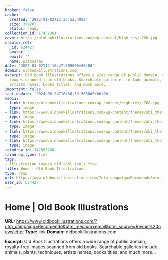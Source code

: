 ```yaml
---
broken: false
cache:
  created: '2022-01-02T12:25:52.409Z'
  size: 379207
  status: ready
collection_id: 17452361
cover: https://oldbookillustrations.com/wp-content/high-res/-768.jpg
creator_ref:
  _id: 624427
  avatar: ''
  email: ''
  name: pitosalas
date: '2022-01-02T12:16:47.709000+00:00'
domain: oldbookillustrations.com
excerpt: Old Book Illustrations offers a wide range of public domain, royalty-free
  images scanned from old books. Searchable galleries include animals, plants, techniques,
  artists names, books titles, and much more...
important: false
last_update: '2024-06-24T16:38:59.568000+00:00'
media:
- link: https://oldbookillustrations.com/wp-content/high-res/-768.jpg
  type: image
- link: https://www.oldbookillustrations.com/wp-content/themes/obi_theme/images/slider/giant-drink-stream-slide.jpg
  type: image
- link: https://www.oldbookillustrations.com/wp-content/themes/obi_theme/images/slider/hair-slide.jpg
  type: image
- link: https://www.oldbookillustrations.com/wp-content/themes/obi_theme/images/slider/italian-greyhounds-slide.jpg
  type: image
- link: https://www.oldbookillustrations.com/wp-content/themes/obi_theme/homegrid/img/sandys.png
  type: image
raindrop_id: 347893760
raindrop_type: link
tags:
- illustration images old cool-tools free
title: Home | Old Book Illustrations
type: drop
url: https://www.oldbookillustrations.com/?utm_campaign=Recomendo&utm_medium=email&utm_source=Revue%20newsletter
user_id: 624427
---
```


# Home | Old Book Illustrations

**URL:** https://www.oldbookillustrations.com/?utm_campaign=Recomendo&utm_medium=email&utm_source=Revue%20newsletter
**Type:** link
**Domain:** oldbookillustrations.com

**Excerpt:** Old Book Illustrations offers a wide range of public domain, royalty-free images scanned from old books. Searchable galleries include animals, plants, techniques, artists names, books titles, and much more...
